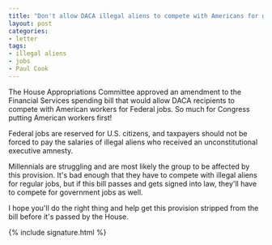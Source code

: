 ```yaml
---
title: "Don't allow DACA illegal aliens to compete with Americans for government jobs"
layout: post
categories:
- letter
tags:
- illegal aliens
- jobs
- Paul Cook
---
```


The House Appropriations Committee approved an amendment to the Financial Services spending bill that would allow DACA recipients to compete with American workers for Federal jobs. So much for Congress putting American workers first!

Federal jobs are reserved for U.S. citizens, and taxpayers should not be forced to pay the salaries of illegal aliens who received an unconstitutional executive amnesty.

Millennials are struggling and are most likely the group to be affected by this provision. It's bad enough that they have to compete with illegal aliens for regular jobs, but if this bill passes and gets signed into law, they'll have to compete for government jobs as well.

I hope you'll do the right thing and help get this provision stripped from the bill before it's passed by the House.

{% include signature.html %}
